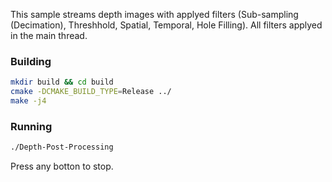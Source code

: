 This sample streams depth images with applyed filters (Sub-sampling (Decimation), Threshhold, Spatial, Temporal, Hole Filling). All filters applyed in the main thread.


### Building
```sh
mkdir build && cd build
cmake -DCMAKE_BUILD_TYPE=Release ../
make -j4
```

### Running 
```sh
./Depth-Post-Processing
```
Press any botton to stop.
